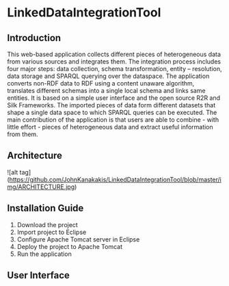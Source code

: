 # LinkedDataIntegrationTool

## Introduction

This web-based application 
collects different pieces of heterogeneous data from various sources and integrates them. The integration 
process includes four major steps: data collection, schema transformation, entity – resolution, data storage
and SPARQL querying over the dataspace. The application converts non-RDF data to RDF using a content unaware 
algorithm, translates different schemas into a single local schema and links same entities. It is based on 
a simple user interface and the open source R2R and Silk Frameworks. The imported pieces of data form 
different datasets that shape a single data space to which SPARQL queries can be executed. The main 
contribution of the application is that users are able to combine - with little effort - pieces of 
heterogeneous data and extract useful information from them.

## Architecture
![alt tag] (https://github.com/JohnKanakakis/LinkedDataIntegrationTool/blob/master/img/ARCHITECTURE.jpg)

## Installation Guide
1. Download the project
2. Import project to Eclipse
3. Configure Apache Tomcat server in Eclipse
4. Deploy the project to Apache Tomcat
5. Run the application

## User Interface
